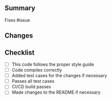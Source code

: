 ## Summary
Fixes #issue

## Changes

## Checklist
- [ ] This code follows the proper style guide
- [ ] Code compiles correctly
- [ ] Added test cases for the changes if necessary
- [ ] Passes all test cases
- [ ] CI/CD build passes
- [ ] Made changes to the README if necessary 
